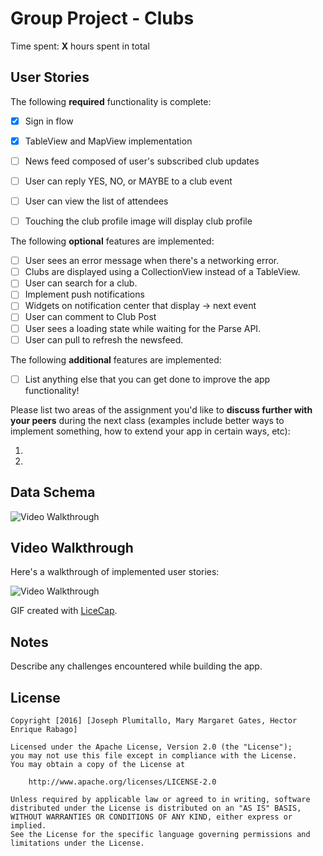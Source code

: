 # Group Project - **Clubs**

Time spent: **X** hours spent in total

## User Stories

The following **required** functionality is complete:

- [X] Sign in flow
- [X] TableView and MapView implementation
- [ ] News feed composed of user's subscribed club updates
- [ ] User can reply YES, NO, or MAYBE to a club event
- [ ] User can view the list of attendees
- [ ] Touching the club profile image will display club profile




The following **optional** features are implemented:

- [ ] User sees an error message when there's a networking error.
- [ ] Clubs are displayed using a CollectionView instead of a TableView.
- [ ] User can search for a club.
- [ ] Implement push notifications
- [ ] Widgets on notification center that display -> next event
- [ ] User can comment to Club Post
- [ ] User sees a loading state while waiting for the Parse API.
- [ ] User can pull to refresh the newsfeed.

The following **additional** features are implemented:

- [ ] List anything else that you can get done to improve the app functionality!

Please list two areas of the assignment you'd like to **discuss further with your peers** during the next class (examples include better ways to implement something, how to extend your app in certain ways, etc):

1. 
2.


## Data Schema

<img src='http://i.imgur.com/zSSGPum.jpg' title='Video Walkthrough' width='' alt='Video Walkthrough' />

## Video Walkthrough 

Here's a walkthrough of implemented user stories:

<img src='http://i.imgur.com/link/to/your/gif/file.gif' title='Video Walkthrough' width='' alt='Video Walkthrough' />

GIF created with [LiceCap](http://www.cockos.com/licecap/).

## Notes

Describe any challenges encountered while building the app.

## License

    Copyright [2016] [Joseph Plumitallo, Mary Margaret Gates, Hector Enrique Rabago]

    Licensed under the Apache License, Version 2.0 (the "License");
    you may not use this file except in compliance with the License.
    You may obtain a copy of the License at

        http://www.apache.org/licenses/LICENSE-2.0

    Unless required by applicable law or agreed to in writing, software
    distributed under the License is distributed on an "AS IS" BASIS,
    WITHOUT WARRANTIES OR CONDITIONS OF ANY KIND, either express or implied.
    See the License for the specific language governing permissions and
    limitations under the License.
